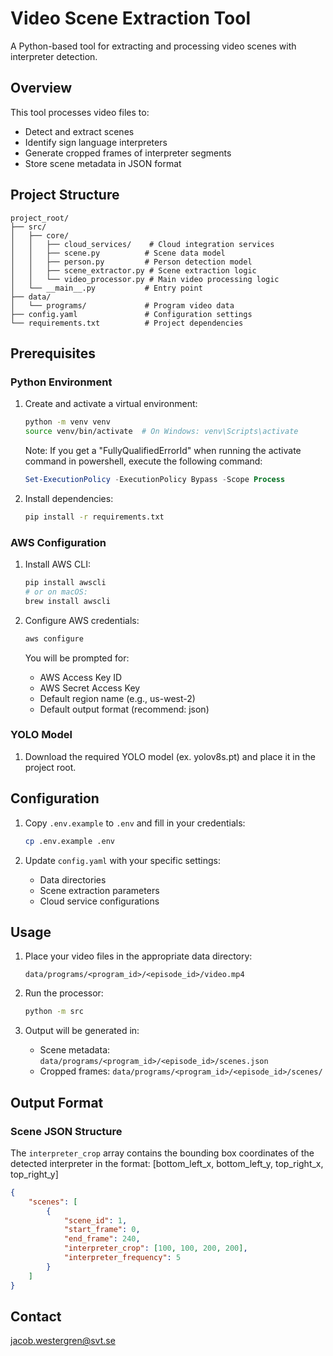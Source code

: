 # Video Scene Extraction Tool

A Python-based tool for extracting and processing video scenes with interpreter detection.

## Overview

This tool processes video files to:
- Detect and extract scenes
- Identify sign language interpreters
- Generate cropped frames of interpreter segments
- Store scene metadata in JSON format

## Project Structure

```
project_root/
├── src/
│   ├── core/
│   │   ├── cloud_services/    # Cloud integration services
│   │   ├── scene.py          # Scene data model
│   │   ├── person.py         # Person detection model
│   │   ├── scene_extractor.py # Scene extraction logic
│   │   └── video_processor.py # Main video processing logic
│   └── __main__.py           # Entry point
├── data/
│   └── programs/             # Program video data
├── config.yaml               # Configuration settings
└── requirements.txt          # Project dependencies
```

## Prerequisites

### Python Environment
1. Create and activate a virtual environment:
   ```bash
   python -m venv venv
   source venv/bin/activate  # On Windows: venv\Scripts\activate
   ```
   Note: If you get a "FullyQualifiedErrorId" when running the activate command in powershell, execute the following command:
   ```powershell
   Set-ExecutionPolicy -ExecutionPolicy Bypass -Scope Process
   ```

2. Install dependencies:
   ```bash
   pip install -r requirements.txt
   ```

### AWS Configuration
1. Install AWS CLI:
   ```bash  
   pip install awscli
   # or on macOS:
   brew install awscli
   ```

2. Configure AWS credentials:
   ```bash
   aws configure
   ```
   You will be prompted for:
   - AWS Access Key ID
   - AWS Secret Access Key
   - Default region name (e.g., us-west-2)
   - Default output format (recommend: json)

### YOLO Model
1. Download the required YOLO model (ex. yolov8s.pt) and place it in the project root.

## Configuration

1. Copy `.env.example` to `.env` and fill in your credentials:
   ```bash
   cp .env.example .env
   ```

2. Update `config.yaml` with your specific settings:
   - Data directories
   - Scene extraction parameters
   - Cloud service configurations

## Usage

1. Place your video files in the appropriate data directory:
   ```
   data/programs/<program_id>/<episode_id>/video.mp4
   ```

2. Run the processor:
   ```bash
   python -m src
   ```

3. Output will be generated in:
   - Scene metadata: `data/programs/<program_id>/<episode_id>/scenes.json`
   - Cropped frames: `data/programs/<program_id>/<episode_id>/scenes/`

## Output Format

### Scene JSON Structure
The `interpreter_crop` array contains the bounding box coordinates of the detected interpreter in the format:
[bottom_left_x, bottom_left_y, top_right_x, top_right_y]

```json
{
    "scenes": [
        {
            "scene_id": 1,
            "start_frame": 0,
            "end_frame": 240,
            "interpreter_crop": [100, 100, 200, 200],
            "interpreter_frequency": 5
        }
    ]
}
```

## Contact

jacob.westergren@svt.se
